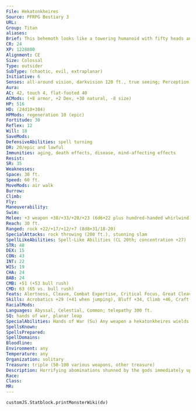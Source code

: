 ```yaml
---
File: Hekatonkheires
Source: PFRPG Bestiary 3
URL: 
Group: Titan
aliases: 
Brief: This behemoth looks like a towering humanoid with fifty heads and twice as many hands, each wielding a different weapon.
CR: 24
XP: 1228800
Alignment: CE
Size: Colossal
Type: outsider
SubType: (chaotic, evil, extraplanar)
Initiative: 6
Senses: all-around vision, darkvision 120 ft., true seeing; Perception +35
Aura: 
AC: 42, touch 4, flat-footed 40
ACMods: (+8 armor, +2 Dex, +30 natural, -8 size)
HP: 516
HD: (24d10+384)
HPMods: regeneration 10 (epic)
Fortitude: 30
Reflex: 12
Will: 18
SaveMods: 
DefensiveAbilities: spell turning
DR: 20/epic and lawful
Immunities: aging, death effects, disease, mind-affecting effects
Resist: 
SR: 35
Weaknesses: 
Space: 30 ft.
Speed: 60 ft.
MoveMods: air walk
Burrow: 
Climb: 
Fly: 
Maneuverability: 
Swim: 
Melee: +3 weapon +38/+33/+28/+23 (6d6+22 plus hundred-handed whirlwind) or   slam +35 (4d8+28 plus stun)
Reach: 30 ft.
Ranged: rock +22/+17/+12/+7 (8d8+31/18-20)
SpecialAttacks: rock throwing (200 ft.), stunning slam
SpellLikeAbilities: Spell-Like Abilities (CL 20th; concentration +27)  Constant-air walk, spell turning, true seeing   At Will-bestow curse (DC 21), break enchantment, chain lightning (DC 23), greater dispel magic, find the path, sending   3/day-greater scrying (DC 24), heal, mass suggestion (DC 23)   1/day-dominate monster (DC 26), greater spell immunity, imprisonment (DC 26), storm of vengeance (DC 26)
STR: 48
DEX: 15
CON: 43
INT: 22
WIS: 19
CHA: 24
BAB: 24
CMB: +51 (+53 bull rush)
CMD: 63 (65 vs. bull rush)
Feats: Alertness, Cleave, Combat Expertise, Critical Focus, Great Cleave, Greater Vital Strike, Improved Bull Rush, Improved Initiative, Improved Vital Strike, Lightning Reflexes, Power Attack, Vital Strike
Skills: Acrobatics +29 (+41 when jumping), Bluff +34, Climb +46, Craft (any) +33, Diplomacy +31, Escape Artist +29, Intimidate +34, Knowledge (history) +30, Knowledge (planes) +33, Perception +35, Sense Motive +35, Survival +28
RacialMods: 
Languages: Abyssal, Celestial, Common; telepathy 300 ft.
SQ: hands of war, planar leap
SpecialAbilities: Hands of War (Su) Any weapon a hekatonkheires wields gains a +3 enhancement bonus while the titan holds it. A hekatonkheires's attacks are treated as epic and evil for the purposes of overcoming damage reduction. In addition, a hekatonkheires's multitude of arms allows it to effectively block attacks, granting it a +8 armor bonus to its AC.  Hundred-Handed Whirlwind (Ex) A hekatonkheires carries several dozen weapons of various types in its hundred hands, but when it attacks in melee, you don't have to resolve each of these as a separate attack. Instead, when the titan attacks with its weapons, it rolls its attacks normally (either one attack for a standard action, or four as a full-round action) and hits every creature in its reach each time an attack roll exceeds that creature's AC. If any such attack roll results in a possible critical hit, the critical is applied to one creature of the hekatonkheires's choosing. The hekatonkheires can choose to deal bludgeoning, piercing, or slashing damage as a free action on each separate hit.  Planar Leap (Su) A hekatonkheires traverses the planes by physically smashing through planar boundaries and crashing devastatingly into the target plane itself. Once per year as a full-round action, a hekatonkheires can, as part of a jump, plane shift to any other plane (as per the spell of the same name). It can only bring itself and its gear when it travels in this manner. When the hekatonkheires reaches its destination plane, it falls from the sky and crashes to the ground, creating a devastating explosion of thunder and fire. Any creature within 300 feet of the point where the hekatonkheires lands (including the titan itself ) takes 20d6 points of bludgeoning damage and 20d6 points of sonic damage (Reflex DC 38 half ). The save DC is Constitution-based.  Stunning Slam (Ex) As a standard action, a hekatonkheires may forgo any weapon attacks to make a single slam attack against any creature in reach. If it hits, the target takes damage and must succeed at a DC 41 Fortitude save to avoid being stunned for 1d6 rounds. The save DC is Strength-based.
SpellsKnown: 
SpellsPrepared: 
SpellDomains: 
Bloodline: 
Environment: any
Temperature: any
Organization: solitary
Treasure: triple (50-100 various weapons, other treasure)
Description: Horrifying abominations shunned by the gods immediately upon their creation, the hekatonkheires are perhaps the most powerful and devastating race of titans in existence. When the titans-envious of the gods' divine strength- rebelled against the deities, the hekatonkheires were among the first to pick up arms, weary of the scorn their own creators felt for them. The betrayal of the Elysian titans led to the hekatonkheires' swift capture by the gods, who found the hekatonkheires' power to be so immense that they were not banished to the Abyss with their Thanatotic brethren. Instead, the gods cast the hekatonkheires into the furthest reaches of the multiverse they could find. There, the hekatonkheires drifted in expanses of nothingness for unknown eons, and the madness wrought upon them by isolation destroyed their memories. Yet from their madness these shattered monstrosities spawned progeny to  replace them in their pursuit to destroy, and some of these monstrous offspring discovered ways to break through planar boundaries and wander the multiverse freely.  The gods initially created only three hekatonkheires, seeking to make the ultimate warriors in order to guard the gates to the Abyss. These three ancient titans still drift in the unknown expanses between planes-the hekatonkheires that now walk the worlds are their lesser spawn. But these so-called "lesser" titans remain almost unimaginably powerful themselves. They have no knowledge of why their forgotten ancestors were originally banished, and so they wander in search of answers, all the while destroying entire worlds. They are warped engines of mayhem, their existence based wholly on the devastation of life and anything that might remind them of their age-old war against the gods, having inherited only the haunting ghosts of such memories from their ancestors.  Those hekatonkheires who have emerged back into the multiverse have done so in different realms, and to date, no record of any two of these spawn meeting one another exists. It is fortunate that only one hekatonkheires is encountered on a world at any given time, as even scholars cannot fathom the power that would arise out of two or more of the titans' collective strength. They traverse the planes alone, caring not for allies of any sort until they can remember what their purpose was when they were born eons ago.  Though hekatonkheires are as intelligent as the rest of their titan relatives, they wander with such destructive and seemingly mindless intentions that they spare no time in communicating with other creatures, especially those that would beg for mercy. The hekatonkheires were created to destroy, and so that is all they desire to do; the crushing blows of their fists and the goring slashes of their weapons speak for themselves. They serve no master, and halt their otherwise endless rampage only if called by their true names, which few-if any-mortals know. Those that do know these names speak them only in whispers, for their mere utterance seems to carry with it immeasurable power.  A hekatonkheires can only be called via mighty spells such as gate if a conjurer knows the plane the titan is currently on, and only if the conjurer knows the true name of the hekatonkheires it is seeking to call. Only the mad or depraved would dare such a feat, however, as the might of one of these unique goliaths is so massive that the being cannot be controlled, and even if it is banished back to the realm from whence it came,   it is never long before the hekatonkheires sets its sights on the world it visited so brief ly, if only to sate its lust for destroying it.  Each hekatonkheires has 50 heads and 100 arms so that one is never caught off guard. The stones that it hurls with its 100 hands are as big as boulders, and those who have seen a hekatonkheires hurl such rocks and lived to tell the tale have said that it is as though an entire mountain is falling from the sky. In addition to their unworldly strength, hekatonkheires are known for their awesome control over the powers of lightning and thunder, and an individual hekatonkheires's arrival is often prefaced by an abrupt and tumultuous storm in the area. Like all titans, hekatonkheires are immortal, and do not die unless they are slain.  A hekatonkheires is 50 feet tall and weighs 25 tons.
Race: 
Class: 
MR: 
---
```

```dataviewjs
customJS.Statblock.printMonsterWiki(dv)
```
